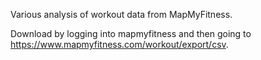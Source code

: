 Various analysis of workout data from MapMyFitness.

Download by logging into mapmyfitness and then going to https://www.mapmyfitness.com/workout/export/csv.
